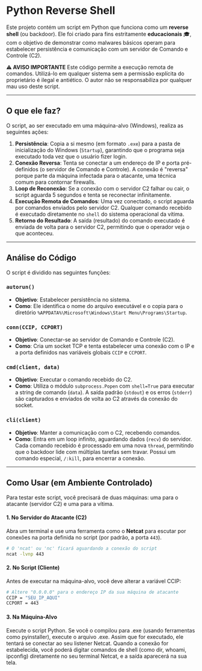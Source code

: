 # Python Reverse Shell

Este projeto contém um script em Python que funciona como um **reverse shell** (ou backdoor). Ele foi criado para fins estritamente **educacionais** 🎓, com o objetivo de demonstrar como malwares básicos operam para estabelecer persistência e comunicação com um servidor de Comando e Controle (C2).

**⚠️ AVISO IMPORTANTE**
Este código permite a execução remota de comandos. Utilizá-lo em qualquer sistema sem a permissão explícita do proprietário é ilegal e antiético. O autor não se responsabiliza por qualquer mau uso deste script.

---

## O que ele faz?

O script, ao ser executado em uma máquina-alvo (Windows), realiza as seguintes ações:

1.  **Persistência**: Copia a si mesmo (em formato `.exe`) para a pasta de inicialização do Windows (`Startup`), garantindo que o programa seja executado toda vez que o usuário fizer login.
2.  **Conexão Reversa**: Tenta se conectar a um endereço de IP e porta pré-definidos (o servidor de Comando e Controle). A conexão é "reversa" porque parte da máquina infectada para o atacante, uma técnica comum para contornar firewalls.
3.  **Loop de Reconexão**: Se a conexão com o servidor C2 falhar ou cair, o script aguarda 5 segundos e tenta se reconectar infinitamente.
4.  **Execução Remota de Comandos**: Uma vez conectado, o script aguarda por comandos enviados pelo servidor C2. Qualquer comando recebido é executado diretamente no `shell` do sistema operacional da vítima.
5.  **Retorno do Resultado**: A saída (resultado) do comando executado é enviada de volta para o servidor C2, permitindo que o operador veja o que aconteceu.

---

## Análise do Código

O script é dividido nas seguintes funções:

### `autorun()`
* **Objetivo**: Estabelecer persistência no sistema.
* **Como**: Ele identifica o nome do arquivo executável e o copia para o diretório `%APPDATA%\Microsoft\Windows\Start Menu\Programs\Startup`.

### `conn(CCIP, CCPORT)`
* **Objetivo**: Conectar-se ao servidor de Comando e Controle (C2).
* **Como**: Cria um socket TCP e tenta estabelecer uma conexão com o IP e a porta definidos nas variáveis globais `CCIP` e `CCPORT`.

### `cmd(client, data)`
* **Objetivo**: Executar o comando recebido do C2.
* **Como**: Utiliza o módulo `subprocess.Popen` com `shell=True` para executar a string de comando (`data`). A saída padrão (`stdout`) e os erros (`stderr`) são capturados e enviados de volta ao C2 através da conexão do socket.

### `cli(client)`
* **Objetivo**: Manter a comunicação com o C2, recebendo comandos.
* **Como**: Entra em um loop infinito, aguardando dados (`recv`) do servidor. Cada comando recebido é processado em uma nova `thread`, permitindo que o backdoor lide com múltiplas tarefas sem travar. Possui um comando especial, `/:kill`, para encerrar a conexão.

---

## Como Usar (em Ambiente Controlado)

Para testar este script, você precisará de duas máquinas: uma para o atacante (servidor C2) e uma para a vítima.

#### 1. No Servidor do Atacante (C2)

Abra um terminal e use uma ferramenta como o **Netcat** para escutar por conexões na porta definida no script (por padrão, a porta `443`).

```bash
# O 'ncat' ou 'nc' ficará aguardando a conexão do script
ncat -lvnp 443
```

#### 2. No Script (Cliente)
Antes de executar na máquina-alvo, você deve alterar a variável CCIP:

```bash
# Altere "0.0.0.0" para o endereço IP da sua máquina de atacante
CCIP = "SEU_IP_AQUI"
CCPORT = 443
```

#### 3. Na Máquina-Alvo
Execute o script Python. Se você o compilou para .exe (usando ferramentas como pyinstaller), execute o arquivo .exe. Assim que for executado, ele tentará se conectar ao seu listener Netcat.
Quando a conexão for estabelecida, você poderá digitar comandos de shell (como dir, whoami, ipconfig) diretamente no seu terminal Netcat, e a saída aparecerá na sua tela.
